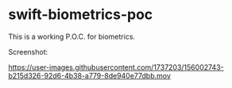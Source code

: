 # swift-biometrics-poc

This is a working P.O.C. for biometrics.

Screenshot:

https://user-images.githubusercontent.com/1737203/156002743-b215d326-92d6-4b38-a779-8de940e77dbb.mov
